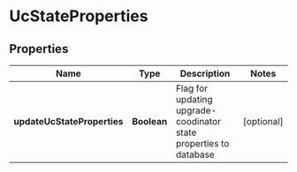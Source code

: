 # UcStateProperties

## Properties
Name | Type | Description | Notes
------------ | ------------- | ------------- | -------------
**updateUcStateProperties** | **Boolean** | Flag for updating upgrade-coodinator state properties to database |  [optional]
